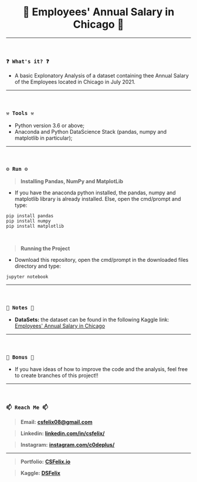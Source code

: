 <h1 align="center">🌟 Employees' Annual Salary in Chicago 🌟</h1>

----
<br>

### `❓ What's it? ❓`

* A basic Explonatory Analysis of a dataset containing thee Annual Salary of the Employees located in Chicago in July 2021.

----
<br>

### `⚒️ Tools ⚒️`

* Python version 3.6 or above;
* Anaconda and Python DataScience Stack (pandas, numpy and matplotlib in particular);


----
<br>

### `⚙️ Run ⚙️`

> **Installing Pandas, NumPy and MatplotLib**

* If you have the anaconda python installed, the pandas, numpy and matplotlib library is already installed. Else, open the cmd/prompt and type:

```
pip install pandas
pip install numpy
pip install matplotlib
```

<br>

> **Running the Project**

* Download this repository, open the cmd/prompt in the downloaded files directory and type:

```
jupyter notebook
```

----
<br>

### `📝 Notes 📝`

* **DataSets:** the dataset can be found in the following Kaggle link: [Employees' Annual Salary in Chicago](https://www.kaggle.com/datasets/dsfelix/employees-annual-salary-in-chicago)


----
<br>

### `🎁 Bonus 🎁`

* If you have ideas of how to improve the code and the analysis, feel free to create branches of this project!!

----
<br>

### `📫 Reach Me 📫`

> **Email:** **[csfelix08@gmail.com](mailto:csfelix08@gmail.com?)**

> **Linkedin:** **[linkedin.com/in/csfelix/](https://www.linkedin.com/in/csfelix/)**

> **Instagram:** **[instagram.com/c0deplus/](https://www.instagram.com/c0deplus/)**

----

> **Portfolio:** **[CSFelix.io](https://csfelix.github.io/)**

> **Kaggle:** **[DSFelix](https://www.kaggle.com/dsfelix)**
